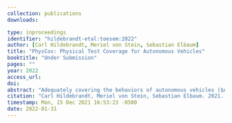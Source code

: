 ```yaml
---
collection: publications
downloads:

type: inproceedings
identifier: "hildebrandt-etal:toesem:2022"
author: [Carl Hildebrandt, Meriel von Stein, Sebastian Elbaum]
title: "PhysCov: Physical Test Coverage for Autonomous Vehicles"
booktitle: "Under Submission"
pages: ""
year: 2022
access_url: 
doi: 
abstract: "Adequately covering the behaviors of autonomous vehicles ($AV$) is fundamental in their validation. However, quantifying such coverage is challenging as the $AV$s’ behavior is influenced by its physical environment that is often large and highly complex. This work builds on the insights that data sensed by the $AV$ provides a unique spatial signature of the environment inputs and that inputs which reside outside the $AV$’s physically reachable regions are less relevant. Building on those insights, we introduce a new abstraction, RSR, and corresponding coverage metric, PhysCov. RSR integrates the sensor readings with a physical reachability analysis based on the vehicle’s state and dynamics to determine the input region that may affect the $AV$. It then characterizes that region through a parameterizable geometric approximation that can trade quality for cost. Environments with distinct approximations likely result in distinct behavior and thus will increase PhysCov. This paper also provides a study on two $AV$’s running on two different simulators that shows the applicability of RSR to generate PhysCov. The study also demonstrates PhysCov’s ability to quantify an $AV$’s test suite coverage, showcases its characterization cost and precision, and highlights its value in terms of its high-positive correlation with the number of vehicle crashes found."
citation: "Carl Hildebrandt, Meriel von Stein, Sebastian Elbaum. 2021. PhysCov: Physical Test Coverage for Autonomous Vehicles. To Appear in ASE 2022"
timestamp: Mon, 15 Dec 2021 16:53:23 -0500
date: 2022-01-31
---
```

